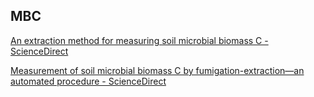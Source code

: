 
## MBC

[An extraction method for measuring soil microbial biomass C - ScienceDirect](https://www.sciencedirect.com/science/article/abs/pii/0038071787900526)

[Measurement of soil microbial biomass C by fumigation-extraction—an automated procedure - ScienceDirect](https://www.sciencedirect.com/science/article/pii/0038071790900463)
